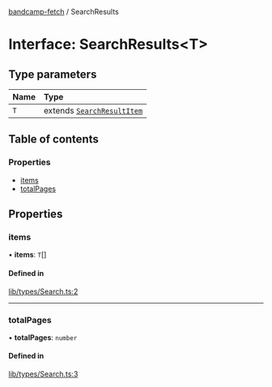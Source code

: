 [bandcamp-fetch](../README.md) / SearchResults

# Interface: SearchResults<T\>

## Type parameters

| Name | Type |
| :------ | :------ |
| `T` | extends [`SearchResultItem`](SearchResultItem.md) |

## Table of contents

### Properties

- [items](SearchResults.md#items)
- [totalPages](SearchResults.md#totalpages)

## Properties

### items

• **items**: `T`[]

#### Defined in

[lib/types/Search.ts:2](https://github.com/patrickkfkan/bandcamp-fetch/blob/eace49c/src/lib/types/Search.ts#L2)

___

### totalPages

• **totalPages**: `number`

#### Defined in

[lib/types/Search.ts:3](https://github.com/patrickkfkan/bandcamp-fetch/blob/eace49c/src/lib/types/Search.ts#L3)
